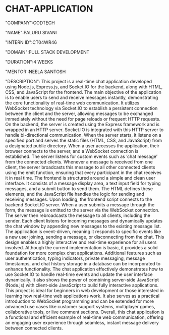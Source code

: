 # CHAT-APPLICATION

"COMPANY":CODTECH

"NAME":PALURU SIVANI

"INTERN ID":CT04WR46

"DOMAIN":FULL STACK DEVELOPMENT

"DURATION":4 WEEKS

"MENTOR':NEELA SANTOSH

"DESCRIPTION":
This project is a real-time chat application developed using Node.js, Express.js, and Socket.IO for the backend, along with HTML, CSS, and JavaScript for the frontend. The main objective of the application is to enable users to send and receive messages instantly, demonstrating the core functionality of real-time web communication. It utilizes WebSocket technology via Socket.IO to establish a persistent connection between the client and the server, allowing messages to be exchanged immediately without the need for page reloads or frequent HTTP requests.
On the backend, the server is created using the Express framework and is wrapped in an HTTP server. Socket.IO is integrated with this HTTP server to handle bi-directional communication. When the server starts, it listens on a specified port and serves the static files (HTML, CSS, and JavaScript) from a designated public directory. When a user accesses the application, their browser connects to the server, and a WebSocket connection is established. The server listens for custom events such as ‘chat message’ from the connected clients. Whenever a message is received from one client, the server broadcasts this message to all other connected clients using the emit function, ensuring that every participant in the chat receives it in real time.
The frontend is structured around a simple and clean user interface. It consists of a message display area, a text input field for typing messages, and a submit button to send them. The HTML defines these elements, and the JavaScript file handles the logic for sending and receiving messages. Upon loading, the frontend script connects to the backend Socket.IO server. When a user submits a message through the form, the message is emitted to the server via the WebSocket connection. The server then rebroadcasts the message to all clients, including the sender. Each client listens for incoming messages and dynamically updates the chat window by appending new messages to the existing message list.
The application is event-driven, meaning it responds to specific events like  a new user joining, sending a message, or disconnecting from the chat. This design enables a highly interactive and real-time experience for all users involved. Although the current implementation is basic, it provides a solid foundation for more complex chat applications. Additional features such as user authentication, typing indicators, private messaging, message timestamps, and chat history storage in a database can be incorporated to enhance functionality.
The chat application effectively demonstrates how to use Socket.IO to handle real-time events and update the user interface dynamically. It also shows the power of combining server-side JavaScript (Node.js) with client-side JavaScript to build fully interactive applications. This project is ideal for beginners in web development or those interested in learning how real-time web applications work. It also serves as a practical introduction to WebSocket programming and can be extended for more advanced use cases like customer support systems, multiplayer games, collaborative tools, or live comment sections.
Overall, this chat application is a functional and efficient example of real-time web communication, offering an engaging user experience through seamless, instant message delivery between connected clients.
